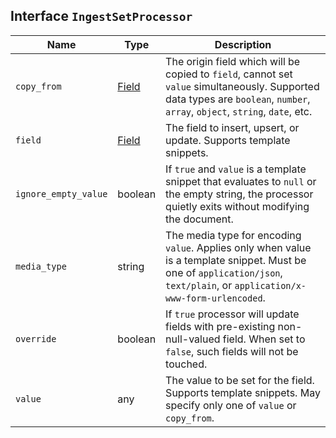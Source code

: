 ## Interface `IngestSetProcessor`

| Name | Type | Description |
| - | - | - |
| `copy_from` | [Field](./Field.md) | The origin field which will be copied to `field`, cannot set `value` simultaneously. Supported data types are `boolean`, `number`, `array`, `object`, `string`, `date`, etc. |
| `field` | [Field](./Field.md) | The field to insert, upsert, or update. Supports template snippets. |
| `ignore_empty_value` | boolean | If `true` and `value` is a template snippet that evaluates to `null` or the empty string, the processor quietly exits without modifying the document. |
| `media_type` | string | The media type for encoding `value`. Applies only when value is a template snippet. Must be one of `application/json`, `text/plain`, or `application/x-www-form-urlencoded`. |
| `override` | boolean | If `true` processor will update fields with pre-existing non-null-valued field. When set to `false`, such fields will not be touched. |
| `value` | any | The value to be set for the field. Supports template snippets. May specify only one of `value` or `copy_from`. |
